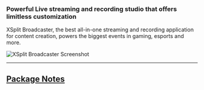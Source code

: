 ### Powerful Live streaming and recording studio that offers limitless customization

XSplit Broadcaster, the best all-in-one streaming and recording application for content creation, powers the biggest events in gaming, esports and more.

![XSplit Broadcaster Screenshot](https://cdn.jsdelivr.net/gh/brogers5/chocolatey-package-xsplit-broadcaster@ebcf58008193f6129acd7315deb3d366dbd33648/Screenshot.png)

---

## [Package Notes](https://github.com/brogers5/chocolatey-package-xsplit-broadcaster/blob/v4.5.2410.2202-internal/PACKAGE-NOTES.md)

